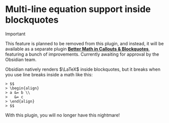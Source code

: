 # Multi-line equation support inside blockquotes

> [!important]
> This feature is planned to be removed from this plugin, and instead, it will be available as a separate plugin [**Better Math in Callouts & Blockquotes**](https://github.com/RyotaUshio/obsidian-math-in-callout), featuring a bunch of improvements. Currently awaiting for approval by the Obsidian team.

Obsidian natively renders $\LaTeX$ inside blockquotes, but it breaks when you use line breaks inside a math like this:

```
> $$
> \begin{align}
> a &= b \\
>   &= c
> \end{align}
> $$
```

With this plugin, you will no longer have this nightmare!